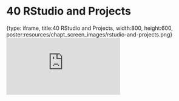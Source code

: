 # 40 RStudio and Projects
 
{type: iframe, title:40 RStudio and Projects, width:800, height:600, poster:resources/chapt_screen_images/rstudio-and-projects.png}
![](https://datatrail-jhu.github.io/DataTrail/no_toc/rstudio-and-projects.html)
 

 

